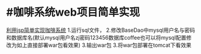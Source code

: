#咖啡系统web项目简单实现
========================

<u>利用jsp简单实现咖啡系统</u>
1.运行sql文件，
2.修改BaseDao中mysql用户名与密码和数据库名(默认mysql用户名zj密码123456数据库coffee也可以将mysql配置修改为如上直接部署war包看效果)
3.输出war包
3.将war包部署在tomcat下看效果
